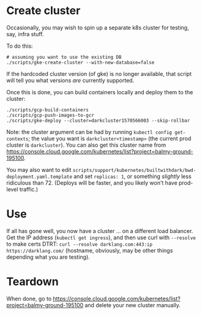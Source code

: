 Create cluster
=============

Occasionally, you may wish to spin up a separate k8s cluster for testing, say,
infra stuff.

To do this:
```
# assuming you want to use the existing DB
./scripts/gke-create-cluster --with-new-database=false
```

If the hardcoded cluster version (of gke) is no longer available, that script
will tell you what versions _are_ currently supported.

Once this is done, you can build containers locally and deploy them to the
cluster:
```
./scripts/gcp-build-containers
./scripts/gcp-push-images-to-gcr
./scripts/gke-deploy --cluster=darkcluster1570566003 --skip-rollbar
```

Note: the cluster argument can be had by running `kubectl config get-contexts`;
the value you want is `darkcluster<timestamp>` (the current prod cluster is
`darkcluster`). You can also get this cluster name from
https://console.cloud.google.com/kubernetes/list?project=balmy-ground-195100.

You may also want to edit
`scripts/support/kubernetes/builtwithdark/bwd-deployment.yaml.template` and set
`replicas: 1`, or something _slightly_ less ridiculous than 72. (Deploys will be
faster, and you likely won't have prod-level traffic.)


Use
=====
If all has gone well, you now have a cluster ... on a different load balancer.
Get the IP address (`kubectl get ingress`), and then use curl with `--resolve`
to make certs DTRT: `curl --resolve darklang.com:443:ip https://darklang.com/`
(hostname, obviously, may be other things depending what you are testing).


Teardown
========
When done, go to
https://console.cloud.google.com/kubernetes/list?project=balmy-ground-195100 and
delete your new cluster manually.
